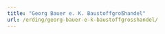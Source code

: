 ```yaml
---
title: "Georg Bauer e. K. Baustoffgroßhandel"
url: /erding/georg-bauer-e-k-baustoffgrosshandel/
---
```

